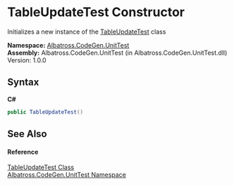 # TableUpdateTest Constructor 
 

Initializes a new instance of the <a href="F6AD9427">TableUpdateTest</a> class

**Namespace:**&nbsp;<a href="56BAD780">Albatross.CodeGen.UnitTest</a><br />**Assembly:**&nbsp;Albatross.CodeGen.UnitTest (in Albatross.CodeGen.UnitTest.dll) Version: 1.0.0

## Syntax

**C#**<br />
``` C#
public TableUpdateTest()
```


## See Also


#### Reference
<a href="F6AD9427">TableUpdateTest Class</a><br /><a href="56BAD780">Albatross.CodeGen.UnitTest Namespace</a><br />